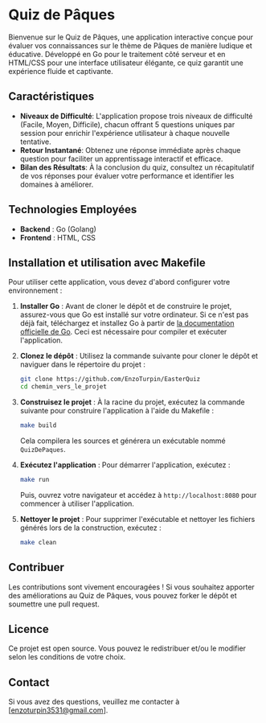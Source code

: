 # Quiz de Pâques

Bienvenue sur le Quiz de Pâques, une application interactive conçue pour évaluer vos connaissances sur le thème de Pâques de manière ludique et éducative. Développé en Go pour le traitement côté serveur et en HTML/CSS pour une interface utilisateur élégante, ce quiz garantit une expérience fluide et captivante.

## Caractéristiques

- **Niveaux de Difficulté**: L'application propose trois niveaux de difficulté (Facile, Moyen, Difficile), chacun offrant 5 questions uniques par session pour enrichir l'expérience utilisateur à chaque nouvelle tentative.
- **Retour Instantané**: Obtenez une réponse immédiate après chaque question pour faciliter un apprentissage interactif et efficace.
- **Bilan des Résultats**: À la conclusion du quiz, consultez un récapitulatif de vos réponses pour évaluer votre performance et identifier les domaines à améliorer.

## Technologies Employées

- **Backend** : Go (Golang)
- **Frontend** : HTML, CSS

## Installation et utilisation avec Makefile

Pour utiliser cette application, vous devez d'abord configurer votre environnement :

1. **Installer Go** :
   Avant de cloner le dépôt et de construire le projet, assurez-vous que Go est installé sur votre ordinateur. Si ce n'est pas déjà fait, téléchargez et installez Go à partir de [la documentation officielle de Go](https://golang.org/doc/install). Ceci est nécessaire pour compiler et exécuter l'application.

2. **Clonez le dépôt** :
   Utilisez la commande suivante pour cloner le dépôt et naviguer dans le répertoire du projet :

   ```bash
   git clone https://github.com/EnzoTurpin/EasterQuiz
   cd chemin_vers_le_projet
   ```

3. **Construisez le projet** :
   À la racine du projet, exécutez la commande suivante pour construire l'application à l'aide du Makefile :

   ```bash
   make build
   ```

   Cela compilera les sources et générera un exécutable nommé `QuizDePaques`.

4. **Exécutez l'application** :
   Pour démarrer l'application, exécutez :

   ```bash
   make run
   ```

   Puis, ouvrez votre navigateur et accédez à `http://localhost:8080` pour commencer à utiliser l'application.

5. **Nettoyer le projet** :
   Pour supprimer l'exécutable et nettoyer les fichiers générés lors de la construction, exécutez :

   ```bash
   make clean
   ```

## Contribuer

Les contributions sont vivement encouragées ! Si vous souhaitez apporter des améliorations au Quiz de Pâques, vous pouvez forker le dépôt et soumettre une pull request.

## Licence

Ce projet est open source. Vous pouvez le redistribuer et/ou le modifier selon les conditions de votre choix.

## Contact

Si vous avez des questions, veuillez me contacter à [enzoturpin3531@gmail.com].

